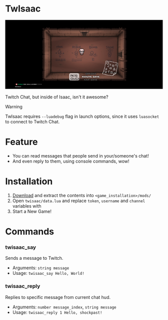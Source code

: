# TwIsaac

![TwIsaac Preview](assets/gZBAXr.png)

Twitch Chat, but inside of Isaac, isn't it awesome?


> [!WARNING]
> TwIsaac requires `--luadebug` flag in launch options, since it uses `luasocket` to connect to Twitch Chat.

# Feature

- You can read messages that people send in your/someone's chat!
- And even reply to them, using console commands, wow!

# Installation

1. [Download](https://github.com/shockpast/twisaac/releases/latest) and extract the contents into `<game_installation>/mods/`
2. Open `twisaac/data.lua` and replace `token`, `username` and `channel` variables with
3. Start a New Game!

# Commands

### twisaac_say
Sends a message to Twitch.

- Arguments: `string message`
- Usage: `twisaac_say Hello, World!`

### twisaac_reply
Replies to specific message from current chat hud.

- Arguments: `number message_index`, `string message`
- Usage: `twisaac_reply 1 Hello, shockpast!`
